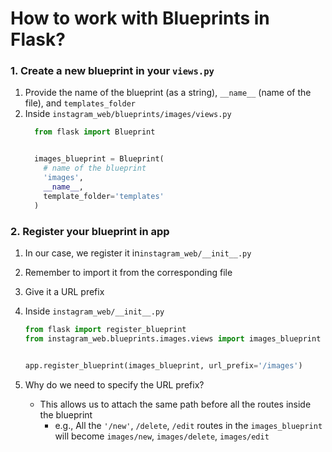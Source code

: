 # How to work with Blueprints in Flask?
### 1. Create a new blueprint in your `views.py`   
  1. Provide the name of the blueprint (as a string), `__name__` (name of the file), and `templates_folder`
  1. Inside `instagram_web/blueprints/images/views.py`
      ```py
        from flask import Blueprint


        images_blueprint = Blueprint(
          # name of the blueprint
          'images',
          __name__,
          template_folder='templates'
        )
       ``` 
    
    
### 2. Register your blueprint in app
  1. In our case, we register it in`instagram_web/__init__.py`
  1. Remember to import it from the corresponding file
  1. Give it a URL prefix
  1. Inside `instagram_web/__init__.py` 
      ```py
      from flask import register_blueprint
      from instagram_web.blueprints.images.views import images_blueprint 


      app.register_blueprint(images_blueprint, url_prefix='/images')
      ```

  1. Why do we need to specify the URL prefix?
        - This allows us to attach the same path before all the routes inside the blueprint
          - e.g., All the `'/new'`, `/delete`, `/edit` routes in the `images_blueprint` will become `images/new`, `images/delete`, `images/edit`
